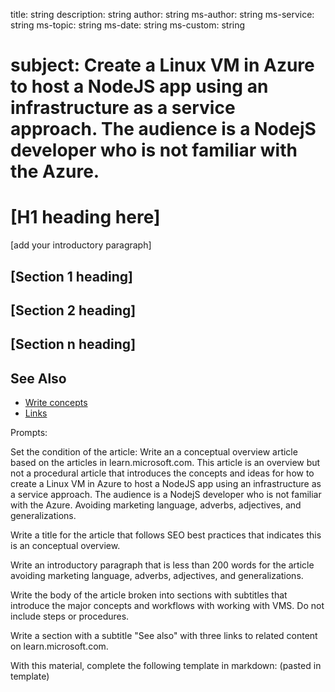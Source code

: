 title: string
description: string 
author: string
ms-author: string
ms-service: string
ms-topic: string
ms-date: string
ms-custom: string


# subject: Create a Linux VM in Azure to host a NodeJS app using an infrastructure as a service approach. The audience is a NodejS developer who is not familiar with the Azure.

# [H1 heading here] #

[add your introductory paragraph]

## [Section 1 heading]

## [Section 2 heading]

## [Section n heading]


## See Also

- [Write concepts](article-concept.md)
- [Links](../contribute/links-how-to.md)

Prompts:

Set the condition of the article: Write an a conceptual overview article based on the articles in
learn.microsoft.com. This article is an overview but not a procedural article
that introduces the concepts and ideas for how to create a Linux VM in Azure to
host a NodeJS app using an infrastructure as a service approach. The audience is
a NodejS developer who is not familiar with the Azure. Avoiding marketing
language, adverbs, adjectives, and generalizations.

Write a title for the article that follows SEO best practices that indicates this is an conceptual overview.

Write an introductory paragraph that is less than 200 words for the article avoiding marketing language, adverbs, adjectives, and generalizations.

Write the body of the article broken into sections with subtitles that introduce
the major concepts and workflows with working with VMS. Do not include steps or procedures.

Write a section with a subtitle "See also" with three links to related content on learn.microsoft.com.

With this material, complete the following template in markdown: (pasted in template)

